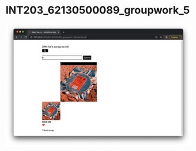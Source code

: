 # INT203_62130500089_groupwork_5
![image](https://github.com/fxxhhhhhhh/INT203_62130500089_groupwork_4/blob/main/62130500089_groupwork_4/preview.jpg)
